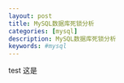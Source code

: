 ```yaml
---
layout: post
title: MySQL数据库死锁分析
categories: [mysql]
description: MySQL数据库死锁分析
keywords: #mysql
---
```



test 这是